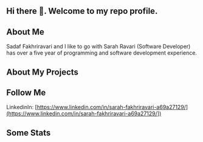 ## Hi there 👋. Welcome to my repo profile.

## About Me
Sadaf Fakhriravari and I like to go with Sarah Ravari (Software Developer) has over a five year of programming and software development experience.
## About My Projects


## Follow Me
LinkedinIn: [https://www.linkedin.com/in/sarah-fakhriravari-a69a27129/](https://www.linkedin.com/in/sarah-fakhriravari-a69a27129/])

## Some Stats


<!--
**sarah0ravari/sarah0ravari** is a ✨ _special_ ✨ repository because its `README.md` (this file) appears on your GitHub profile.

Here are some ideas to get you started:

- 🔭 I’m currently working on Queen website and my profolio ...
- 🌱 I’m currently learning ...
- 👯 I’m looking to collaborate on ...
- 🤔 I’m looking for job in software development ...
- 💬 Ask me about ...
- 📫 How to reach me: ...
- 😄 Pronouns: ...
- ⚡ Fun fact: ...
-->
